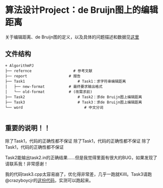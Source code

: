 # 算法设计Project：de Bruijn图上的编辑距离

关于编辑距离、de Bruijn图的定义，以及具体的问题描述和数据见[这里](http://datamining-iip.fudan.edu.cn/ppts/algo/pj2017/index.html)

## 文件结构


```
+ AlgorithmPJ
├── refernce                   # 参考文献
├── report                   # 报告
├── Task1                        # Task1：求字符串编辑距离
│   ├── new-format           # 最终要求输出格式
│   └── old-format           # (改需求前) 
├── Task2                        # Task2：求de Bruijn图上编辑距离
├── Task3                        # Task3：求de Bruijn图上编辑距离
└── word                            # 中文分词
    
```

## 重要的说明！！
除了Task1，代码的正确性都不保证
除了Task1，代码的正确性都不保证
除了Task1，代码的正确性都不保证

Task2能输出task2.in的正确结果……但是我觉得里面有很大的BUG，如果发现了请联系我！非常感谢！

我的代码task3.cpp太容易崩了，优化得非常差，几乎一跑就Killl。Task3请跑@crazyboycjr的[这份代码](https://github.com/crazyboycjr/algorithm-course-project)，实测可以跑起来。